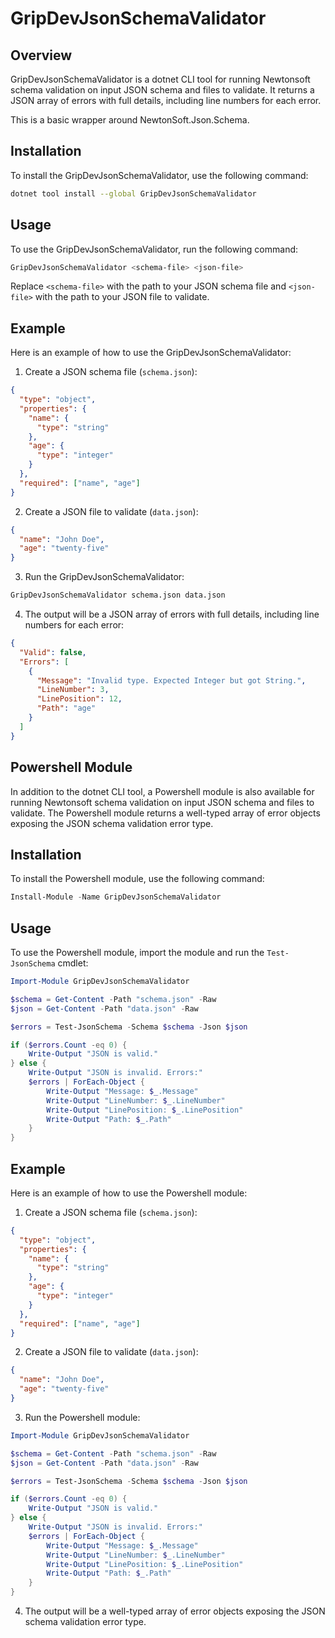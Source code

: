 # GripDevJsonSchemaValidator

## Overview

GripDevJsonSchemaValidator is a dotnet CLI tool for running Newtonsoft schema validation on input JSON schema and files to validate. It returns a JSON array of errors with full details, including line numbers for each error.

This is a basic wrapper around NewtonSoft.Json.Schema.

## Installation

To install the GripDevJsonSchemaValidator, use the following command:

```sh
dotnet tool install --global GripDevJsonSchemaValidator
```

## Usage

To use the GripDevJsonSchemaValidator, run the following command:

```sh
GripDevJsonSchemaValidator <schema-file> <json-file>
```

Replace `<schema-file>` with the path to your JSON schema file and `<json-file>` with the path to your JSON file to validate.

## Example

Here is an example of how to use the GripDevJsonSchemaValidator:

1. Create a JSON schema file (`schema.json`):

```json
{
  "type": "object",
  "properties": {
    "name": {
      "type": "string"
    },
    "age": {
      "type": "integer"
    }
  },
  "required": ["name", "age"]
}
```

2. Create a JSON file to validate (`data.json`):

```json
{
  "name": "John Doe",
  "age": "twenty-five"
}
```

3. Run the GripDevJsonSchemaValidator:

```sh
GripDevJsonSchemaValidator schema.json data.json
```

4. The output will be a JSON array of errors with full details, including line numbers for each error:

```json
{
  "Valid": false,
  "Errors": [
    {
      "Message": "Invalid type. Expected Integer but got String.",
      "LineNumber": 3,
      "LinePosition": 12,
      "Path": "age"
    }
  ]
}
```

## Powershell Module

In addition to the dotnet CLI tool, a Powershell module is also available for running Newtonsoft schema validation on input JSON schema and files to validate. The Powershell module returns a well-typed array of error objects exposing the JSON schema validation error type.

## Installation

To install the Powershell module, use the following command:

```powershell
Install-Module -Name GripDevJsonSchemaValidator
```

## Usage

To use the Powershell module, import the module and run the `Test-JsonSchema` cmdlet:

```powershell
Import-Module GripDevJsonSchemaValidator

$schema = Get-Content -Path "schema.json" -Raw
$json = Get-Content -Path "data.json" -Raw

$errors = Test-JsonSchema -Schema $schema -Json $json

if ($errors.Count -eq 0) {
    Write-Output "JSON is valid."
} else {
    Write-Output "JSON is invalid. Errors:"
    $errors | ForEach-Object {
        Write-Output "Message: $_.Message"
        Write-Output "LineNumber: $_.LineNumber"
        Write-Output "LinePosition: $_.LinePosition"
        Write-Output "Path: $_.Path"
    }
}
```

## Example

Here is an example of how to use the Powershell module:

1. Create a JSON schema file (`schema.json`):

```json
{
  "type": "object",
  "properties": {
    "name": {
      "type": "string"
    },
    "age": {
      "type": "integer"
    }
  },
  "required": ["name", "age"]
}
```

2. Create a JSON file to validate (`data.json`):

```json
{
  "name": "John Doe",
  "age": "twenty-five"
}
```

3. Run the Powershell module:

```powershell
Import-Module GripDevJsonSchemaValidator

$schema = Get-Content -Path "schema.json" -Raw
$json = Get-Content -Path "data.json" -Raw

$errors = Test-JsonSchema -Schema $schema -Json $json

if ($errors.Count -eq 0) {
    Write-Output "JSON is valid."
} else {
    Write-Output "JSON is invalid. Errors:"
    $errors | ForEach-Object {
        Write-Output "Message: $_.Message"
        Write-Output "LineNumber: $_.LineNumber"
        Write-Output "LinePosition: $_.LinePosition"
        Write-Output "Path: $_.Path"
    }
}
```

4. The output will be a well-typed array of error objects exposing the JSON schema validation error type.
